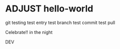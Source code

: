 # ADJUST hello-world
git testing
test entry
test branch
test commit
test pull

Celebrate!!
in the night

DEV
